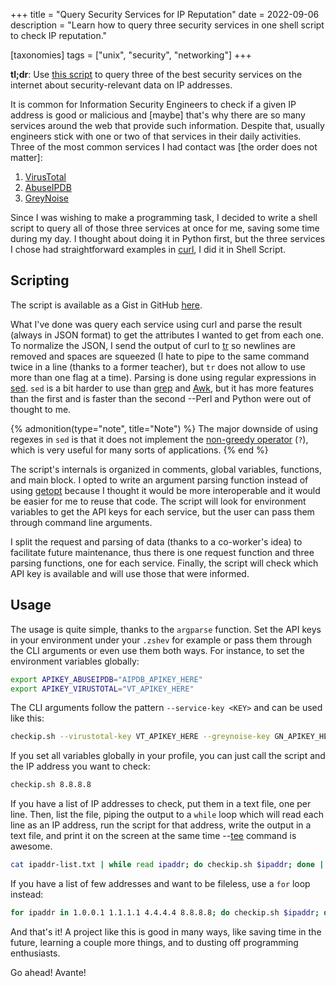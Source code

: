 +++
title = "Query Security Services for IP Reputation"
date  = 2022-09-06
description = "Learn how to query three security services in one shell script to check IP reputation."

[taxonomies]
tags = ["unix", "security", "networking"]
+++

**tl;dr**: Use [this script](https://gist.github.com/lopes/8bcb3294b3ede9a5e0da71ff64d8843a) to query three of the best security services on the internet about security-relevant data on IP addresses.

It is common for Information Security Engineers to check if a given IP address is good or malicious and [maybe] that's why there are so many services around the web that provide such information.  Despite that, usually engineers stick with one or two of that services in their daily activities.  Three of the most common services I had contact was [the order does not matter]:

1. [VirusTotal](https://www.virustotal.com/)
2. [AbuseIPDB](https://www.abuseipdb.com/)
3. [GreyNoise](https://www.greynoise.io/)

Since I was wishing to make a programming task, I decided to write a shell script to query all of those three services at once for me, saving some time during my day.  I thought about doing it in Python first, but the three services I chose had straightforward examples in [curl](https://curl.se/), I did it in Shell Script.


## Scripting
The script is available as a Gist in GitHub [here](https://gist.github.com/lopes/8bcb3294b3ede9a5e0da71ff64d8843a).

What I've done was query each service using curl and parse the result (always in JSON format) to get the attributes I wanted to get from each one.  To normalize the JSON, I send the output of curl to [tr](https://en.wikipedia.org/wiki/Tr_(Unix)) so newlines are removed and spaces are squeezed (I hate to pipe to the same command twice in a line (thanks to a former teacher), but `tr` does not allow to use more than one flag at a time).  Parsing is done using regular expressions in [sed](https://www.gnu.org/software/sed/manual/sed.html).  `sed` is a bit harder to use than [grep](https://man7.org/linux/man-pages/man1/grep.1.html) and [Awk](https://www.gnu.org/software/gawk/manual/gawk.html), but it has more features than the first and is faster than the second --Perl and Python were out of thought to me.

{% admonition(type="note", title="Note") %}
The major downside of using regexes in `sed` is that it does not implement the [non-greedy operator](https://www.computerworld.com/article/2786107/regular-expression-tutorial-part-5--greedy-and-non-greedy-quantification.html) (`?`), which is very useful for many sorts of applications.
{% end %}

The script's internals is organized in comments, global variables, functions, and main block.  I opted to write an argument parsing function instead of using [getopt](https://stackabuse.com/how-to-parse-command-line-arguments-in-bash/) because I thought it would be more interoperable and it would be easier for me to reuse that code.  The script will look for environment variables to get the API keys for each service, but the user can pass them through command line arguments.

I split the request and parsing of data (thanks to a co-worker's idea) to facilitate future maintenance, thus there is one request function and three parsing functions, one for each service.  Finally, the script will check which API key is available and will use those that were informed.


## Usage
The usage is quite simple, thanks to the `argparse` function.  Set the API keys in your environment under your `.zshev` for example or pass them through the CLI arguments or even use them both ways.  For instance, to set the environment variables globally:

```sh
export APIKEY_ABUSEIPDB="AIPDB_APIKEY_HERE"
export APIKEY_VIRUSTOTAL="VT_APIKEY_HERE"
```

The CLI arguments follow the pattern `--service-key <KEY>` and can be used like this:

```sh
checkip.sh --virustotal-key VT_APIKEY_HERE --greynoise-key GN_APIKEY_HERE 8.8.8.8
```

If you set all variables globally in your profile, you can just call the script and the IP address you want to check:

```sh
checkip.sh 8.8.8.8
```

If you have a list of IP addresses to check, put them in a text file, one per line.  Then, list the file, piping the output to a `while` loop which will read each line as an IP address, run the script for that address, write the output in a text file, and print it on the screen at the same time --[tee](https://en.wikipedia.org/wiki/Tee_(command)) command is awesome.

```sh
cat ipaddr-list.txt | while read ipaddr; do checkip.sh $ipaddr; done | tee out.txt
```

If you have a list of few addresses and want to be fileless, use a `for` loop instead:

```sh
for ipaddr in 1.0.0.1 1.1.1.1 4.4.4.4 8.8.8.8; do checkip.sh $ipaddr; done
```

And that's it!  A project like this is good in many ways, like saving time in the future, learning a couple more things, and to dusting off programming enthusiasts.

Go ahead!  Avante!
